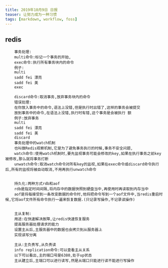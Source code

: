 ```yaml
---
title: 2019年10月9日 日报 
teaser: 让努力成为一种习惯
tags: [markdown, workflow, foss]
---
```

## redis       
        事务处理:
        multi命令:标记一个事务的开始,
        exec命令:执行所有事务块内的命令
        例子:
        multi
        sadd fei 漂亮
        sadd fei 美
        exec

        discard命令:取消事务,放弃事务块内的命令
        错误处理:
        在你放入事务中的命令,语法上没错,但是执行时出错了,这样的事务会被提交
        放到事务中的命令,在语法上没错,执行时有错,这个事务是会被执行 额
        例子:放弃事务
        multi
        sadd fei 漂亮
        sadd fei 美
        discard
        事务处理中的watch机制
        也叫做Redis观察机制,它是为了避免事务执行的时候,事务不安全问题,
        watch命令:使用watch机制时,要先监视事务可能会修改的key,如果在执行事务之前key被修改,那么就将事务打断
        unwatch命令:取消watch命令对所有key的监视,如果在exec命令或discard命令执行后,所有的监视将被自动取消,不用再执行unwatch命令


        持久化:两种方式rdb和aof
        rdb是指定时间间隔,将内存中的数据快照到硬盘当中,再使用时再读取到内存当中
        aof是将每接受到一条改变数据的命令时,他将把命令写到一个aof文件中,当redis重启时候,它将aof文件所有命令执行一遍来恢复数据.(只记录写操作,不记录读操作)


        主从复制:
        用途:在快速解决故障,让redis快速恢复服务
        提高服务器处理请求的能力
        设置主从后,主服务器中的数据也会拷贝到从服务器上
        实现读写分离

        主从:主负责写,从负责读
        info replication命令:可以查看主从关系	
        以下可以看出,主的端口号是6380,处于up状态
        主从建立后,主端口可以进行读写,然是从端口只能进行读不能进行写操作